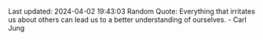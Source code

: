 Last updated: 2024-04-02 19:43:03
Random Quote: Everything that irritates us about others can lead us to a better understanding of ourselves. - Carl Jung